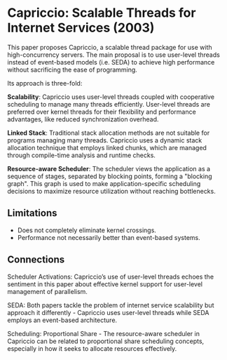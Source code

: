 # Capriccio: Scalable Threads for Internet Services (2003) 
This paper proposes Capriccio, a scalable thread package for use with high-concurrency servers. The main proposal is to use user-level threads instead of event-based models (i.e. SEDA) to achieve high performance without sacrificing the ease of programming. 

Its approach is three-fold: 

**Scalability**: Capriccio uses user-level threads coupled with cooperative scheduling to manage many threads efficiently. User-level threads are preferred over kernel threads for their flexibility and performance advantages, like reduced synchronization overhead.

**Linked Stack**: Traditional stack allocation methods are not suitable for programs managing many threads. Capriccio uses a dynamic stack allocation technique that employs linked chunks, which are managed through compile-time analysis and runtime checks.

**Resource-aware Scheduler**: The scheduler views the application as a sequence of stages, separated by blocking points, forming a "blocking graph". This graph is used to make application-specific scheduling decisions to maximize resource utilization without reaching bottlenecks.

## Limitations 
* Does not completely eliminate kernel crossings.
* Performance not necessarily better than event-based systems.

## Connections 
Scheduler Activations: Capriccio’s use of user-level threads echoes the sentiment in this paper about effective kernel support for user-level management of parallelism.

SEDA: Both papers tackle the problem of internet service scalability but approach it differently - Capriccio uses user-level threads while SEDA employs an event-based architecture.

Scheduling: Proportional Share - The resource-aware scheduler in Capriccio can be related to proportional share scheduling concepts, especially in how it seeks to allocate resources effectively.
